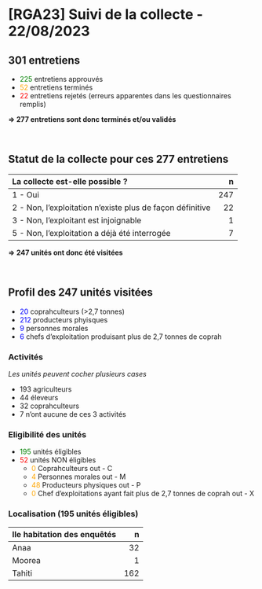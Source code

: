 # \[RGA23\] Suivi de la collecte - 22/08/2023

## 301 entretiens

-   <font color = "Green">225</font> entretiens approuvés
-   <font color = "Orange">52</font> entretiens terminés
-   <font color = "Red">22</font> entretiens rejetés (erreurs apparentes
    dans les questionnaires remplis)

**=&gt; 277 entretiens sont donc terminés et/ou validés**

<br/>

## Statut de la collecte pour ces 277 entretiens

<table>
<thead>
<tr class="header">
<th style="text-align: left;">La collecte est-elle possible ?</th>
<th style="text-align: right;">n</th>
</tr>
</thead>
<tbody>
<tr class="odd">
<td style="text-align: left;">1 - Oui</td>
<td style="text-align: right;">247</td>
</tr>
<tr class="even">
<td style="text-align: left;">2 - Non, l’exploitation n’existe plus de
façon définitive</td>
<td style="text-align: right;">22</td>
</tr>
<tr class="odd">
<td style="text-align: left;">3 - Non, l’exploitant est injoignable</td>
<td style="text-align: right;">1</td>
</tr>
<tr class="even">
<td style="text-align: left;">5 - Non, l’exploitation a déjà été
interrogée</td>
<td style="text-align: right;">7</td>
</tr>
</tbody>
</table>

**=&gt; 247 unités ont donc été visitées**

<br/>

## Profil des 247 unités visitées

-   <font color = "Blue">20</font> coprahculteurs (&gt;2,7 tonnes)
-   <font color = "Blue">212</font> producteurs phyisques
-   <font color = "Blue">9</font> personnes morales
-   <font color = "Blue">6</font> chefs d’exploitation produisant plus
    de 2,7 tonnes de coprah

### Activités

*Les unités peuvent cocher plusieurs cases*

-   193 agriculteurs
-   44 éleveurs
-   32 coprahculteurs
-   7 n’ont aucune de ces 3 activités

### Eligibilité des unités

-   <font color = "Green">195</font> unités éligibles
-   <font color = "Red">52</font> unités NON éligibles
    -   <font color = "Orange">0</font> Coprahculteurs out - C
    -   <font color = "Orange">4</font> Personnes morales out - M
    -   <font color = "Orange">48</font> Producteurs physiques out - P
    -   <font color = "Orange">0</font> Chef d’exploitations ayant fait
        plus de 2,7 tonnes de coprah out - X

### Localisation (195 unités éligibles)

<table>
<thead>
<tr class="header">
<th style="text-align: left;">Ile habitation des enquêtés</th>
<th style="text-align: right;">n</th>
</tr>
</thead>
<tbody>
<tr class="odd">
<td style="text-align: left;">Anaa</td>
<td style="text-align: right;">32</td>
</tr>
<tr class="even">
<td style="text-align: left;">Moorea</td>
<td style="text-align: right;">1</td>
</tr>
<tr class="odd">
<td style="text-align: left;">Tahiti</td>
<td style="text-align: right;">162</td>
</tr>
</tbody>
</table>
